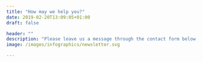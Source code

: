 ```yaml
---
title: "How may we help you?"
date: 2019-02-20T13:09:05+01:00
draft: false

header: ""
description: "Please leave us a message through the contact form below, or reach out to one of our team members directly"
image: /images/infographics/newsletter.svg

---
```


<script charset="utf-8" type="text/javascript" src="//js.hsforms.net/forms/shell.js"></script> 

<script> 

  hbspt.forms.create({ 

portalId: "4304957", 

formId: "39d320fe-9c67-49f4-b31a-604c06f8095d" 

}); 

</script> 